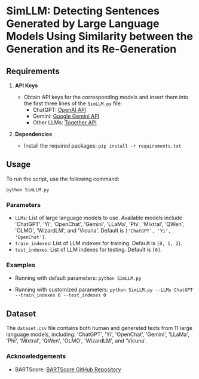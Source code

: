 # SimLLM: Detecting Sentences Generated by Large Language Models Using Similarity between the Generation and its Re-Generation

## Requirements

1. **API Keys**
   - Obtain API keys for the corresponding models and insert them into the first three lines of the `SimLLM.py` file:
     - ChatGPT: [OpenAI API](https://openai.com/index/openai-api/)
     - Gemini: [Google Gemini API](https://ai.google.dev/gemini-api/docs/api-key)
     - Other LLMs: [Together API](https://api.together.ai/)

2. **Dependencies**
   - Install the required packages:
     `pip install -r requirements.txt`

## Usage

To run the script, use the following command:

`python SimLLM.py`

### Parameters

- `LLMs`: List of large language models to use. Available models include 'ChatGPT', 'Yi', 'OpenChat', 'Gemini', 'LLaMa', 'Phi', 'Mixtral', 'QWen', 'OLMO', 'WizardLM', and 'Vicuna'. Default is `['ChatGPT', 'Yi', 'OpenChat']`.
- `train_indexes`: List of LLM indexes for training. Default is `[0, 1, 2]`.
- `test_indexes`: List of LLM indexes for testing. Default is `[0]`.

### Examples

- Running with default parameters:
  `python SimLLM.py`

- Running with customized parameters:
  `python SimLLM.py --LLMs ChatGPT --train_indexes 0 --test_indexes 0`

## Dataset

The `dataset.csv` file contains both human and generated texts from 11 large language models, including:
'ChatGPT', 'Yi', 'OpenChat', 'Gemini', 'LLaMa', 'Phi', 'Mixtral', 'QWen', 'OLMO', 'WizardLM', and 'Vicuna'.

### Acknowledgements

- BARTScore: [BARTScore GitHub Repository](https://github.com/neulab/BARTScore)